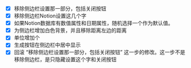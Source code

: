* [x] 移除侧边栏设置那一部分，包括关闭按钮
* [x] 移除侧边栏Notion设置这几个字
* [x] 如果Notion数据库有数值属性和日期属性，随机选择一个作为默认值。
* [x] 为侧边栏增加白色背景，并且移除距离左边的距离
* [x] 单位增加个
* [x] 生成按钮在侧边栏中居中显示
* [x] 回滚 “移除侧边栏设置那一部分，包括关闭按钮” 这一步的修改。这一步不是移除侧边栏，是只隐藏设置这个字和关闭按钮
